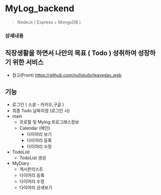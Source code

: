 # MyLog_backend

> NodeJs ( Express + MongoDB )


### 상세내용

## 직장생활을 하면서 나만의 목표 ( Todo ) 성취하여 성장하기 위한 서비스  
  *   참고(Front) https://github.com/nullstudy/leaveday_web
## 기능

- 로그인 ( 소셜 - 카카오,구글 ) 
- 최종 Todo 날짜지정 (로그인 시)  
- main
  * 프로필 및 Mylog 프로그래스정보  
  * Calendar (메인)
    *  다이어리 보기 
    *  다이어리 등록
    *  다이어리 수정
- TodoList  
  * TodoList 생성
- MyDiary 
  *  게시판리스트
  *  다이어리 등록
  *  다이어리 수정
  *  다이어리 상세보기
